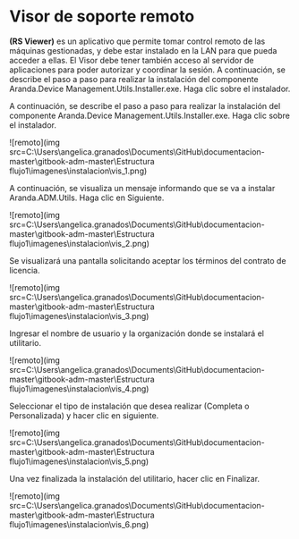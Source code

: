 
# Visor de soporte remoto

**(RS Viewer)** es un aplicativo que permite tomar control remoto de las máquinas gestionadas, y debe estar instalado en la LAN para que pueda acceder a ellas. El Visor debe tener también acceso al servidor de aplicaciones para poder autorizar y coordinar la sesión. A continuación, se describe el paso a paso para realizar la instalación del componente Aranda.Device Management.Utils.Installer.exe. Haga clic sobre el instalador.

A continuación, se describe el paso a paso para realizar la instalación del componente Aranda.Device Management.Utils.Installer.exe. Haga clic sobre el instalador.


![remoto](img src=C:\Users\angelica.granados\Documents\GitHub\documentacion-master\gitbook-adm-master\Estructura flujo1\imagenes\instalacion\vis_1.png)

A continuación, se visualiza un mensaje informando que se va a instalar Aranda.ADM.Utils. Haga clic en Siguiente.

![remoto](img src=C:\Users\angelica.granados\Documents\GitHub\documentacion-master\gitbook-adm-master\Estructura flujo1\imagenes\instalacion\vis_2.png)

Se visualizará una pantalla solicitando aceptar los términos del contrato de licencia.

![remoto](img src=C:\Users\angelica.granados\Documents\GitHub\documentacion-master\gitbook-adm-master\Estructura flujo1\imagenes\instalacion\vis_3.png)

Ingresar el nombre de usuario y la organización donde se instalará el utilitario.

![remoto](img src=C:\Users\angelica.granados\Documents\GitHub\documentacion-master\gitbook-adm-master\Estructura flujo1\imagenes\instalacion\vis_4.png)

Seleccionar el tipo de instalación que desea realizar (Completa o Personalizada) y hacer clic en siguiente.

![remoto](img src=C:\Users\angelica.granados\Documents\GitHub\documentacion-master\gitbook-adm-master\Estructura flujo1\imagenes\instalacion\vis_5.png)

Una vez finalizada la instalación del utilitario, hacer clic en Finalizar.

![remoto](img src=C:\Users\angelica.granados\Documents\GitHub\documentacion-master\gitbook-adm-master\Estructura flujo1\imagenes\instalacion\vis_6.png)